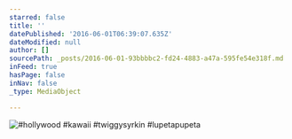 ```yaml
---
starred: false
title: ''
datePublished: '2016-06-01T06:39:07.635Z'
dateModified: null
author: []
sourcePath: _posts/2016-06-01-93bbbbc2-fd24-4883-a47a-595fe54e318f.md
inFeed: true
hasPage: false
inNav: false
_type: MediaObject

---
```

![#hollywood #kawaii #twiggysyrkin #lupetapupeta](https://the-grid-user-content.s3-us-west-2.amazonaws.com/16eb2b74-8c80-4b8a-ac30-ba3a651d597b.jpg)
